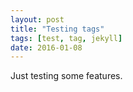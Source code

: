 ```yaml
---
layout: post
title: "Testing tags"
tags: [test, tag, jekyll]
date: 2016-01-08
---
```


Just testing some features.